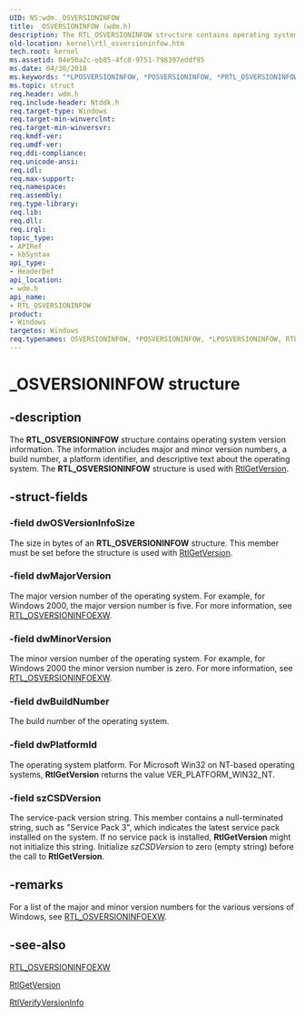 ```yaml
---
UID: NS:wdm._OSVERSIONINFOW
title: _OSVERSIONINFOW (wdm.h)
description: The RTL_OSVERSIONINFOW structure contains operating system version information.
old-location: kernel\rtl_osversioninfow.htm
tech.root: kernel
ms.assetid: 04e50a2c-eb85-4fc8-9751-798397eddf95
ms.date: 04/30/2018
ms.keywords: "*LPOSVERSIONINFOW, *POSVERSIONINFOW, *PRTL_OSVERSIONINFOW, OSVERSIONINFO, OSVERSIONINFOW, PRTL_OSVERSIONINFOW, PRTL_OSVERSIONINFOW structure pointer [Kernel-Mode Driver Architecture], RTL_OSVERSIONINFOW, RTL_OSVERSIONINFOW structure [Kernel-Mode Driver Architecture], _OSVERSIONINFOW, kernel.rtl_osversioninfow, kstruct_d_61d86312-0550-4bce-81c8-bb29551cc586.xml, wdm/PRTL_OSVERSIONINFOW, wdm/RTL_OSVERSIONINFOW"
ms.topic: struct
req.header: wdm.h
req.include-header: Ntddk.h
req.target-type: Windows
req.target-min-winverclnt: 
req.target-min-winversvr: 
req.kmdf-ver: 
req.umdf-ver: 
req.ddi-compliance: 
req.unicode-ansi: 
req.idl: 
req.max-support: 
req.namespace: 
req.assembly: 
req.type-library: 
req.lib: 
req.dll: 
req.irql: 
topic_type:
- APIRef
- kbSyntax
api_type:
- HeaderDef
api_location:
- wdm.h
api_name:
- RTL_OSVERSIONINFOW
product:
- Windows
targetos: Windows
req.typenames: OSVERSIONINFOW, *POSVERSIONINFOW, *LPOSVERSIONINFOW, RTL_OSVERSIONINFOW, *PRTL_OSVERSIONINFOW
---
```


# _OSVERSIONINFOW structure


## -description


The <b>RTL_OSVERSIONINFOW</b> structure contains operating system version information. The information includes major and minor version numbers, a build number, a platform identifier, and descriptive text about the operating system. The <b>RTL_OSVERSIONINFOW</b> structure is used with <a href="https://docs.microsoft.com/windows-hardware/drivers/ddi/content/wdm/nf-wdm-rtlgetversion">RtlGetVersion</a>. 


## -struct-fields




### -field dwOSVersionInfoSize

The size in bytes of an <b>RTL_OSVERSIONINFOW</b> structure. This member must be set before the structure is used with <a href="https://docs.microsoft.com/windows-hardware/drivers/ddi/content/wdm/nf-wdm-rtlgetversion">RtlGetVersion</a>.


### -field dwMajorVersion

The major version number of the operating system. For example, for Windows 2000, the major version number is five. For more information, see <a href="https://docs.microsoft.com/windows-hardware/drivers/ddi/content/wdm/ns-wdm-_osversioninfoexw">RTL_OSVERSIONINFOEXW</a>.


### -field dwMinorVersion

The minor version number of the operating system. For example, for Windows 2000 the minor version number is zero. For more information, see <a href="https://docs.microsoft.com/windows-hardware/drivers/ddi/content/wdm/ns-wdm-_osversioninfoexw">RTL_OSVERSIONINFOEXW</a>. 


### -field dwBuildNumber

The build number of the operating system.


### -field dwPlatformId

The operating system platform. For Microsoft Win32 on NT-based operating systems, <b>RtlGetVersion</b> returns the value VER_PLATFORM_WIN32_NT.


### -field szCSDVersion

The service-pack version string. This member contains a null-terminated string, such as "Service Pack 3", which indicates the latest service pack installed on the system. If no service pack is installed, <b>RtlGetVersion</b> might not initialize this string. Initialize <i>szCSDVersion</i> to zero (empty string) before the call to <b>RtlGetVersion</b>.


## -remarks



For a list of the major and minor version numbers for the various versions of Windows, see <a href="https://docs.microsoft.com/windows-hardware/drivers/ddi/content/wdm/ns-wdm-_osversioninfoexw">RTL_OSVERSIONINFOEXW</a>.




## -see-also




<a href="https://docs.microsoft.com/windows-hardware/drivers/ddi/content/wdm/ns-wdm-_osversioninfoexw">RTL_OSVERSIONINFOEXW</a>



<a href="https://docs.microsoft.com/windows-hardware/drivers/ddi/content/wdm/nf-wdm-rtlgetversion">RtlGetVersion</a>



<a href="https://docs.microsoft.com/windows-hardware/drivers/ddi/content/wdm/nf-wdm-rtlverifyversioninfo">RtlVerifyVersionInfo</a>
 

 

